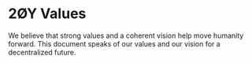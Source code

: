 # 2ØY Values

We believe that strong values and a coherent vision help move humanity forward. This document speaks of our values and our vision for a decentralized future.
